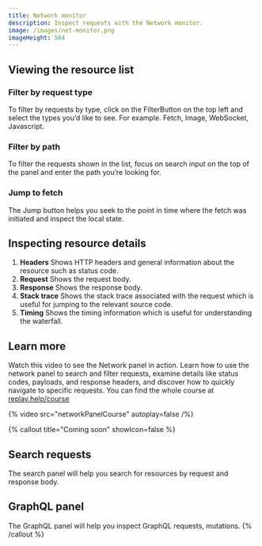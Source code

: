 ```yaml
---
title: Network monitor
description: Inspect requests with the Network monitor.
image: /images/net-monitor.png
imageHeight: 504
---
```


## Viewing the resource list

### Filter by request type

To filter by requests by type, click on the FilterButton on the top left and select the types you’d like to see. For example. Fetch, Image, WebSocket, Javascript.

### Filter by path

To filter the requests shown in the list, focus on search input on the top of the panel and enter the path you’re looking for.

### Jump to fetch

The Jump button helps you seek to the point in time where the fetch was initiated and inspect the local state.

## Inspecting resource details

1.  **Headers** Shows HTTP headers and general information about the resource such as status code.
2.  **Request** Shows the request body.
3.  **Response** Shows the response body.
4.  **Stack trace** Shows the stack trace associated with the request which is useful for jumping to the relevant source code.
5.  **Timing** Shows the timing information which is useful for understanding the waterfall.

## Learn more

Watch this video to see the Network panel in action. Learn how to use the network panel to search and filter requests, examine details like status codes, payloads, and response headers, and discover how to quickly navigate to specific requests. You can find the whole course at [replay.help/course](https://replay.help/course)

{% video src="networkPanelCourse" autoplay=false /%}

{% callout title="Coming soon" showIcon=false %}

## Search requests

The search panel will help you search for resources by request and response body.

## GraphQL panel

The GraphQL panel will help you inspect GraphQL requests, mutations.
{% /callout %}
